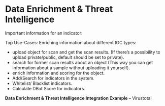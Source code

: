 # Data Enrichment & Threat Intelligence

Important information for an indicator:

Top Use-Cases:
Enriching information about different IOC types:
- upload object for scan and get the scan results. (If there’s a possibility to upload private/public, default should be set to private).
- search for former scan results about an object (This way you can get information about a sample without uploading it yourself).
- enrich information and scoring for the object.
- Add/Search for indicators in the system.
- Whitelist/ Blacklist indicators.
- Calculate DBot Score for indicators.

**Data Enrichment & Threat Intelligence Integration Example** – Virustotal

